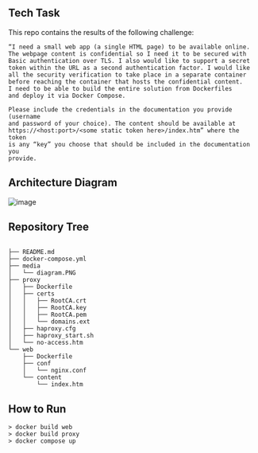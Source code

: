
## Tech Task

This repo contains the results of the following challenge:

```
“I need a small web app (a single HTML page) to be available online. 
The webpage content is confidential so I need it to be secured with 
Basic authentication over TLS. I also would like to support a secret 
token within the URL as a second authentication factor. I would like 
all the security verification to take place in a separate container 
before reaching the container that hosts the confidential content. 
I need to be able to build the entire solution from Dockerfiles 
and deploy it via Docker Compose.

Please include the credentials in the documentation you provide (username 
and password of your choice). The content should be available at 
https://<host:port>/<some static token here>/index.htm” where the token 
is any “key” you choose that should be included in the documentation you 
provide.
```
## Architecture Diagram
![image](https://user-images.githubusercontent.com/26462903/123809955-08ecf700-d8c0-11eb-8094-675312423304.png)


## Repository Tree
```

├── README.md
├── docker-compose.yml
├── media
│   └── diagram.PNG
├── proxy
│   ├── Dockerfile
│   ├── certs
│   │   ├── RootCA.crt
│   │   ├── RootCA.key
│   │   ├── RootCA.pem
│   │   └── domains.ext
│   ├── haproxy.cfg
│   ├── haproxy_start.sh
│   └── no-access.htm
└── web
    ├── Dockerfile
    ├── conf
    │   └── nginx.conf
    └── content
        └── index.htm
```

## How to Run 
```
> docker build web
> docker build proxy
> docker compose up
```
